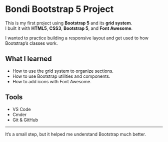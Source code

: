 # Bondi Bootstrap 5 Project

This is my first project using **Bootstrap 5** and its **grid system**.  
I built it with **HTML5**, **CSS3**, **Bootstrap 5**, and **Font Awesome**.

I wanted to practice building a responsive layout and get used to how Bootstrap’s classes work.

## What I learned

- How to use the grid system to organize sections.
- How to use Bootstrap utilities and components.
- How to add icons with Font Awesome.

## Tools

- VS Code
- Cmder
- Git & GitHub

---

It’s a small step, but it helped me understand Bootstrap much better.
